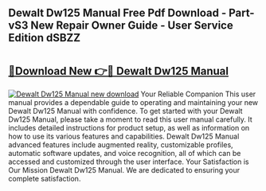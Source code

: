 ## Dewalt Dw125 Manual Free Pdf Download - Part-vS3 New Repair Owner Guide - User Service Edition dSBZZ

# <h2><a href="http://cf1300.oget.top/?id=Dewalt+Dw125+Manual">🔗Download New 👉🔴 Dewalt Dw125 Manual</a></h2>

[![Dewalt Dw125 Manual new download](https://i.imgur.com/5g1atiW.png)](http://cf1300.oget.top/?id=Dewalt+Dw125+Manual)
Your Reliable Companion This user manual provides a dependable guide to operating and maintaining your new Dewalt Dw125 Manual with confidence. To get started with your Dewalt Dw125 Manual, please take a moment to read this user manual carefully. It includes detailed instructions for product setup, as well as information on how to use its various features and capabilities. Dewalt Dw125 Manual advanced features include augmented reality, customizable profiles, automatic software updates, and voice recognition, all of which can be accessed and customized through the user interface. Your Satisfaction is Our Mission Dewalt Dw125 Manual. We are dedicated to ensuring your complete satisfaction.
